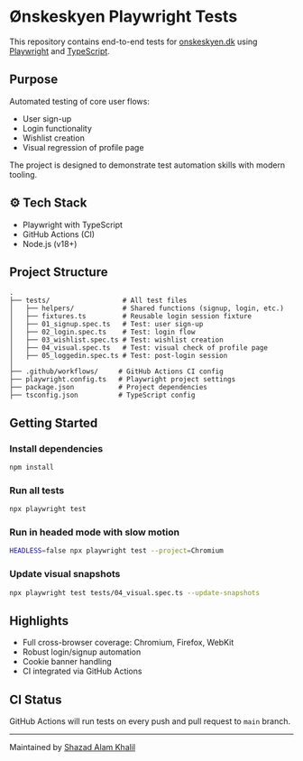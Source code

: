# Ønskeskyen Playwright Tests

This repository contains end-to-end tests for [onskeskyen.dk](https://onskeskyen.dk) using [Playwright](https://playwright.dev/) and [TypeScript](https://www.typescriptlang.org/).

## Purpose

Automated testing of core user flows:

* User sign-up
* Login functionality
* Wishlist creation
* Visual regression of profile page

The project is designed to demonstrate test automation skills with modern tooling.

## ⚙️ Tech Stack

* Playwright with TypeScript
* GitHub Actions (CI)
* Node.js (v18+)

## Project Structure

```
.
├── tests/                  # All test files
│   ├── helpers/            # Shared functions (signup, login, etc.)
│   ├── fixtures.ts         # Reusable login session fixture
│   ├── 01_signup.spec.ts   # Test: user sign-up
│   ├── 02_login.spec.ts    # Test: login flow
│   ├── 03_wishlist.spec.ts # Test: wishlist creation
│   ├── 04_visual.spec.ts   # Test: visual check of profile page
│   ├── 05_loggedin.spec.ts # Test: post-login session
│
├── .github/workflows/     # GitHub Actions CI config
├── playwright.config.ts   # Playwright project settings
├── package.json           # Project dependencies
├── tsconfig.json          # TypeScript config
```

## Getting Started

### Install dependencies

```bash
npm install
```

### Run all tests

```bash
npx playwright test
```

### Run in headed mode with slow motion

```bash
HEADLESS=false npx playwright test --project=Chromium
```

### Update visual snapshots

```bash
npx playwright test tests/04_visual.spec.ts --update-snapshots
```

## Highlights

* Full cross-browser coverage: Chromium, Firefox, WebKit
* Robust login/signup automation
* Cookie banner handling
* CI integrated via GitHub Actions

## CI Status

GitHub Actions will run tests on every push and pull request to `main` branch.

---

Maintained by [Shazad Alam Khalil](https://github.com/Shazad1406)

